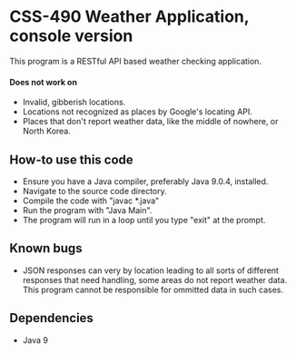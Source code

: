 CSS-490 Weather Application, console version
======
This program is a RESTful API based weather checking application.
 
#### Does not work on
* Invalid, gibberish locations.
* Locations not recognized as places by Google's locating API.
* Places that don't report weather data, like the middle of nowhere, or North Korea.
 
## How-to use this code
* Ensure you have a Java compiler, preferably Java 9.0.4, installed.
* Navigate to the source code directory.
* Compile the code with "javac \*.java"
* Run the program with "Java Main".
* The program will run in a loop until you type "exit" at the prompt.

## Known bugs
* JSON responses can very by location leading to all sorts of different responses that need handling, 
some areas do not report weather data. This program cannot be responsible for ommitted data in such cases.
 
## Dependencies
* Java 9
